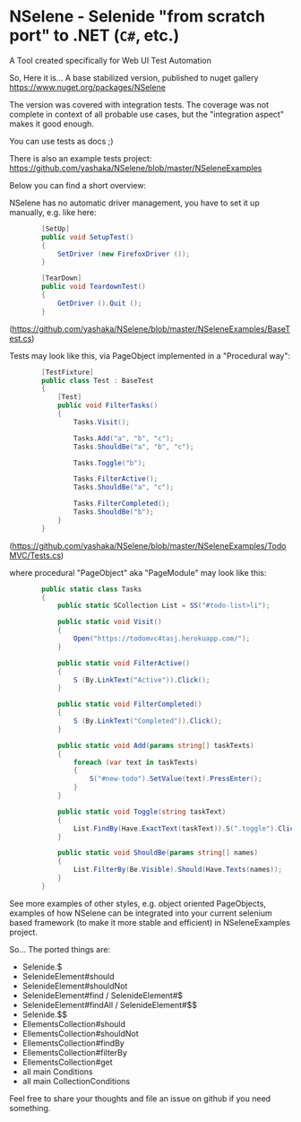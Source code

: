 # NSelene - Selenide "from scratch port" to .NET (`C#`, etc.)
A Tool created specifically for Web UI Test Automation

So, Here it is... A base stabilized version, published to nuget gallery https://www.nuget.org/packages/NSelene

The version was covered with integration tests. The coverage was not complete in context of all probable use cases, but the "integration aspect" makes it good enough.

You can use tests as docs ;)

There is also an example tests project: https://github.com/yashaka/NSelene/blob/master/NSeleneExamples

Below you can find a short overview:

NSelene has no automatic driver management, you have to set it up manually, e.g. like here: 
```csharp
        [SetUp]
        public void SetupTest()
        {
            SetDriver (new FirefoxDriver ());
        }

        [TearDown]
        public void TeardownTest()
        {
            GetDriver ().Quit ();
        }
```
(https://github.com/yashaka/NSelene/blob/master/NSeleneExamples/BaseTest.cs)

Tests may look like this, via PageObject implemented in a "Procedural way":

```csharp
        [TestFixture]
        public class Test : BaseTest
        {
            [Test]
            public void FilterTasks()
            {
                Tasks.Visit();

                Tasks.Add("a", "b", "c");
                Tasks.ShouldBe("a", "b", "c");

                Tasks.Toggle("b"); 

                Tasks.FilterActive();
                Tasks.ShouldBe("a", "c");

                Tasks.FilterCompleted();
                Tasks.ShouldBe("b");
            }
        }
```
(https://github.com/yashaka/NSelene/blob/master/NSeleneExamples/TodoMVC/Tests.cs)

where procedural "PageObject" aka "PageModule" may look like this:

```csharp
        public static class Tasks
        {
            public static SCollection List = SS("#todo-list>li"); 

            public static void Visit()
            {
                Open("https://todomvc4tasj.herokuapp.com/");
            }

            public static void FilterActive()
            {
                S (By.LinkText("Active")).Click();
            }

            public static void FilterCompleted()
            {
                S (By.LinkText("Completed")).Click();
            }

            public static void Add(params string[] taskTexts)
            {
                foreach (var text in taskTexts) 
                {
                    S("#new-todo").SetValue(text).PressEnter();
                }
            }

            public static void Toggle(string taskText)
            {
                List.FindBy(Have.ExactText(taskText)).S(".toggle").Click();
            }

            public static void ShouldBe(params string[] names)
            {
                List.FilterBy(Be.Visible).Should(Have.Texts(names));
            }
        }
```

See more examples of other styles, e.g. object oriented PageObjects, examples of how NSelene can be integrated into your current selenium based framework (to make it more stable and efficient) in NSeleneExamples project.

So... 
The ported things are: 
- Selenide.$
- SelenideElement#should
- SelenideElement#shouldNot
- SelenideElement#find / SelenideElement#$
- SelenideElement#findAll / SelenideElement#$$
- Selenide.$$
- EllementsCollection#should
- EllementsCollection#shouldNot
- EllementsCollection#findBy
- EllementsCollection#filterBy
- EllementsCollection#get
- all main Conditions
- all main CollectionConditions

Feel free to share your thoughts and file an issue on github if you need something.
